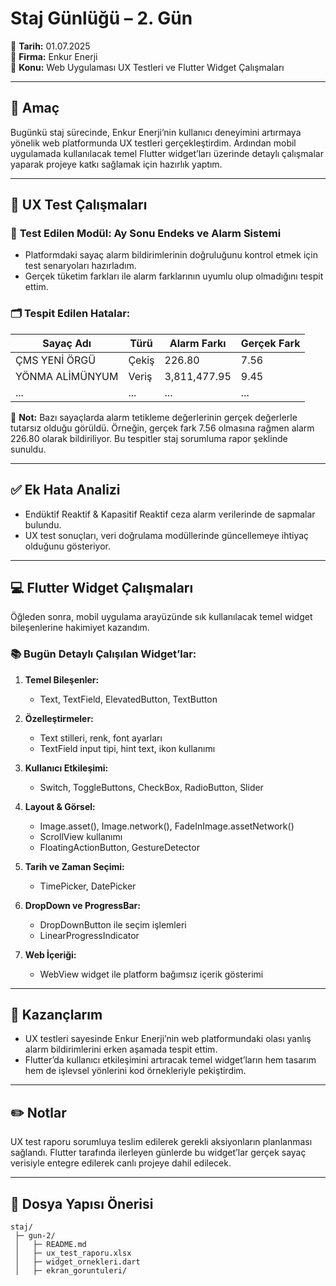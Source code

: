 # Staj Günlüğü – 2. Gün  
📅 **Tarih:** 01.07.2025  
🏢 **Firma:** Enkur Enerji  
💼 **Konu:** Web Uygulaması UX Testleri ve Flutter Widget Çalışmaları

---

## 📌 Amaç

Bugünkü staj sürecinde, Enkur Enerji’nin kullanıcı deneyimini artırmaya yönelik web platformunda UX testleri gerçekleştirdim. Ardından mobil uygulamada kullanılacak temel Flutter widget’ları üzerinde detaylı çalışmalar yaparak projeye katkı sağlamak için hazırlık yaptım.

---

## 🧪 UX Test Çalışmaları

### 🔎 **Test Edilen Modül:** Ay Sonu Endeks ve Alarm Sistemi

- Platformdaki sayaç alarm bildirimlerinin doğruluğunu kontrol etmek için test senaryoları hazırladım.
- Gerçek tüketim farkları ile alarm farklarının uyumlu olup olmadığını tespit ettim.

### 🗂️ **Tespit Edilen Hatalar:**

| Sayaç Adı | Türü | Alarm Farkı | Gerçek Fark |
|-----------|------|--------------|--------------|
| ÇMS YENİ ÖRGÜ | Çekiş | 226.80 | 7.56 |
| YÖNMA ALİMÜNYUM | Veriş | 3,811,477.95 | 9.45 |
| ... | ... | ... | ... |

📌 **Not:** Bazı sayaçlarda alarm tetikleme değerlerinin gerçek değerlerle tutarsız olduğu görüldü. Örneğin, gerçek fark 7.56 olmasına rağmen alarm 226.80 olarak bildiriliyor. Bu tespitler staj sorumluma rapor şeklinde sunuldu.

---

## ✅ **Ek Hata Analizi**

- Endüktif Reaktif & Kapasitif Reaktif ceza alarm verilerinde de sapmalar bulundu.
- UX test sonuçları, veri doğrulama modüllerinde güncellemeye ihtiyaç olduğunu gösteriyor.

---

## 💻 Flutter Widget Çalışmaları

Öğleden sonra, mobil uygulama arayüzünde sık kullanılacak temel widget bileşenlerine hakimiyet kazandım.

### 📚 **Bugün Detaylı Çalışılan Widget’lar:**

1. **Temel Bileşenler:**  
   - Text, TextField, ElevatedButton, TextButton

2. **Özelleştirmeler:**  
   - Text stilleri, renk, font ayarları  
   - TextField input tipi, hint text, ikon kullanımı

3. **Kullanıcı Etkileşimi:**  
   - Switch, ToggleButtons, CheckBox, RadioButton, Slider

4. **Layout & Görsel:**  
   - Image.asset(), Image.network(), FadeInImage.assetNetwork()
   - ScrollView kullanımı
   - FloatingActionButton, GestureDetector

5. **Tarih ve Zaman Seçimi:**  
   - TimePicker, DatePicker

6. **DropDown ve ProgressBar:**  
   - DropDownButton ile seçim işlemleri
   - LinearProgressIndicator

7. **Web İçeriği:**  
   - WebView widget ile platform bağımsız içerik gösterimi

---

## 🎯 **Kazançlarım**

- UX testleri sayesinde Enkur Enerji’nin web platformundaki olası yanlış alarm bildirimlerini erken aşamada tespit ettim.
- Flutter’da kullanıcı etkileşimini artıracak temel widget’ların hem tasarım hem de işlevsel yönlerini kod örnekleriyle pekiştirdim.

---

## ✏️ **Notlar**

UX test raporu sorumluya teslim edilerek gerekli aksiyonların planlanması sağlandı. Flutter tarafında ilerleyen günlerde bu widget’lar gerçek sayaç verisiyle entegre edilerek canlı projeye dahil edilecek.

---

## 📂 Dosya Yapısı Önerisi

```plaintext
staj/
 ├─ gun-2/
 │   ├─ README.md
 │   ├─ ux_test_raporu.xlsx
 │   ├─ widget_ornekleri.dart
 │   ├─ ekran_goruntuleri/
